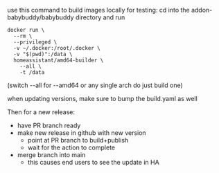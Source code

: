 use this command to build images locally for testing:
cd into the addon-babybuddy/babybuddy directory and run

```
docker run \
  --rm \
  --privileged \
  -v ~/.docker:/root/.docker \
  -v "$(pwd)":/data \
  homeassistant/amd64-builder \
  	--all \
  	-t /data
```

(switch --all for --amd64 or any single arch do just build one)

when updating versions, make sure to bump the build.yaml as well

Then for a new release:

- have PR branch ready
- make new release in github with new version
  - point at PR branch to build+publish
  - wait for the action to complete
- merge branch into main
  - this causes end users to see the update in HA

